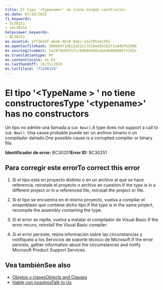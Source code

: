 ```yaml
---
title: El tipo '<typename>' no tiene ningún constructor
ms.date: 07/20/2015
f1_keywords:
- bc30251
- vbc30251
helpviewer_keywords:
- BC30251
ms.assetid: aff3e1df-abe6-4bc0-9abc-a1e70514c561
ms.openlocfilehash: 506b69f1db12a51217d10ad261b1f1a44bfb2008
ms.sourcegitcommit: 5a28f8eb071fcc09b045b0c4ae4b96898673192e
ms.translationtype: MT
ms.contentlocale: es-ES
ms.lasthandoff: 10/31/2019
ms.locfileid: "73198159"
---
```

# <a name="type-typename-has-no-constructors"></a><span data-ttu-id="ed49e-102">El tipo '\<TypeName > ' no tiene constructores</span><span class="sxs-lookup"><span data-stu-id="ed49e-102">Type '\<typename>' has no constructors</span></span>
<span data-ttu-id="ed49e-103">Un tipo no admite una llamada a `Sub New()`.</span><span class="sxs-lookup"><span data-stu-id="ed49e-103">A type does not support a call to `Sub New()`.</span></span> <span data-ttu-id="ed49e-104">Una causa probable puede ser un archivo binario o un compilador dañado.</span><span class="sxs-lookup"><span data-stu-id="ed49e-104">One possible cause is a corrupted compiler or binary file.</span></span>  
  
 <span data-ttu-id="ed49e-105">**Identificador de error:** BC30251</span><span class="sxs-lookup"><span data-stu-id="ed49e-105">**Error ID:** BC30251</span></span>  
  
## <a name="to-correct-this-error"></a><span data-ttu-id="ed49e-106">Para corregir este error</span><span class="sxs-lookup"><span data-stu-id="ed49e-106">To correct this error</span></span>  
  
1. <span data-ttu-id="ed49e-107">Si el tipo está en proyecto distinto o en un archivo al que se hace referencia, reinstale el proyecto o archivo en cuestión.</span><span class="sxs-lookup"><span data-stu-id="ed49e-107">If the type is in a different project or in a referenced file, reinstall the project or file.</span></span>  
  
2. <span data-ttu-id="ed49e-108">Si el tipo se encuentra en el mismo proyecto, vuelva a compilar el ensamblado que contiene dicho tipo.</span><span class="sxs-lookup"><span data-stu-id="ed49e-108">If the type is in the same project, recompile the assembly containing the type.</span></span>  
  
3. <span data-ttu-id="ed49e-109">Si el error se repite, vuelva a instalar el compilador de Visual Basic.</span><span class="sxs-lookup"><span data-stu-id="ed49e-109">If the error recurs, reinstall the Visual Basic compiler.</span></span>  
  
4. <span data-ttu-id="ed49e-110">Si el error persiste, reúna información sobre las circunstancias y notifíquelo a los Servicios de soporte técnico de Microsoft.</span><span class="sxs-lookup"><span data-stu-id="ed49e-110">If the error persists, gather information about the circumstances and notify Microsoft Product Support Services.</span></span>  
  
## <a name="see-also"></a><span data-ttu-id="ed49e-111">Vea también</span><span class="sxs-lookup"><span data-stu-id="ed49e-111">See also</span></span>

- [<span data-ttu-id="ed49e-112">Objetos y clases</span><span class="sxs-lookup"><span data-stu-id="ed49e-112">Objects and Classes</span></span>](../../../visual-basic/programming-guide/language-features/objects-and-classes/index.md)
- [<span data-ttu-id="ed49e-113">Hable con nosotros</span><span class="sxs-lookup"><span data-stu-id="ed49e-113">Talk to Us</span></span>](/visualstudio/ide/feedback-options)
